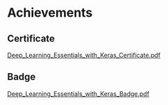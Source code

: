 

# Achievements
## Certificate
[Deep_Learning_Essentials_with_Keras_Certificate.pdf](https://prod-files-secure.s3.us-west-2.amazonaws.com/03e82b26-cccb-4906-bb56-adabcbdc0655/f5cf1405-8a02-49a4-beb6-3d50b033ba6e/Deep_Learning_Essentials_with_Keras_Certificate.pdf?X-Amz-Algorithm=AWS4-HMAC-SHA256&X-Amz-Content-Sha256=UNSIGNED-PAYLOAD&X-Amz-Credential=ASIAZI2LB466QRDQ2S46%2F20250129%2Fus-west-2%2Fs3%2Faws4_request&X-Amz-Date=20250129T151509Z&X-Amz-Expires=3600&X-Amz-Security-Token=IQoJb3JpZ2luX2VjEIf%2F%2F%2F%2F%2F%2F%2F%2F%2F%2FwEaCXVzLXdlc3QtMiJHMEUCIQCFr%2F6M8nqdG92eatcczKrc3VSyczRoa05v8rfRCY0FfwIgEjIwX%2BOO3T44sPYGfrvGQDv3Jiq57r0gJRDfK64sVgMqiAQIkP%2F%2F%2F%2F%2F%2F%2F%2F%2F%2FARAAGgw2Mzc0MjMxODM4MDUiDLY18t7yOPb6zc0DMCrcA40TGdaApFLJEpHsUqgMNctlKBZ0%2FryFfdvLWMw8T0kLX8lw46VliK6uYphedPlidEfa9%2Bs0h%2BE7h2cEXZfHQZPk%2F3oX2pb5Bovmeb9PF96%2FyHXz6mbqHx%2BI%2BkfmU3Ep%2BLMTQRZs7B%2FkDMdlYDaDoEAISTM8Kjz4NDCjuelvr9LBg1t6wnQiGKkpsbbjz0LJ5ErS6zDdMMQxo5NshkKtIz1UBtMMuZ1AJUpJbp7ZJ1j4KAyBzUzYYYXt6%2FPHcFjds%2Bpi3d3BV6Lx2KrpyES8oPlgA4AdasPHcfdCOUmVZMhgL0VtMaKcqB1PByXuTbkwT0EGnE3hEb9DXfQxRRq7GMzRfDXQ%2BblT2SYeDrzfvbzZ2s3ef5VHfgvkodl2xdFTocs%2BTK3hA7L%2FjQXUXqSQhzChSN8Sd3d39OnSGiDTudYPjl6pZyDeKTxFa22ASSaH4vr03t7%2BI49gQ%2B4wAvftUdVvQNVnK0NcolJM7NCjClT0kkDag5eAFplqo5W2T0Pm%2Bxd7GQKOQ0LHSxvtTIKEsmY1L88ZfLzJn9e4oE0lK5X8Ma8fqop1SykIzQJNYPCnj2%2FN1aqAjtr5lyJoZL32B72XKi56NJU9%2FEINKL%2FcW8SImpuuegV%2FShhgRoqeMLiD6bwGOqUB%2F1RfPcTc7iF6r3tWJ2%2BFwGsUdYlBGfhoJKjbQPVwJ8ECLJcgaxBwLcVtcCgddXn0SrxSu6IZFAQA1uhsBRXwcqYjQbFz0tcRYi94%2FljPur8qpe13dicUlAfZOv9Xpu6t9pzpf4Q%2BkAZSAU%2Fi6JUNp%2BabpibiAW4hCVrfOx6gZ%2FrUtB%2FouNQbjGMZrI3lVmANyJskK7I0jeLsV69DRIWM7jq7XMyo&X-Amz-Signature=e9f9ab4afadcd38cbc169db8e9a8a77202d8fa597be34fde361b4edd621e5b95&X-Amz-SignedHeaders=host&x-id=GetObject)
## Badge
[Deep_Learning_Essentials_with_Keras_Badge.pdf](https://prod-files-secure.s3.us-west-2.amazonaws.com/03e82b26-cccb-4906-bb56-adabcbdc0655/5c209097-6d96-477f-a031-edc11aa6225f/Deep_Learning_Essentials_with_Keras_Badge.pdf?X-Amz-Algorithm=AWS4-HMAC-SHA256&X-Amz-Content-Sha256=UNSIGNED-PAYLOAD&X-Amz-Credential=ASIAZI2LB466QRDQ2S46%2F20250129%2Fus-west-2%2Fs3%2Faws4_request&X-Amz-Date=20250129T151509Z&X-Amz-Expires=3600&X-Amz-Security-Token=IQoJb3JpZ2luX2VjEIf%2F%2F%2F%2F%2F%2F%2F%2F%2F%2FwEaCXVzLXdlc3QtMiJHMEUCIQCFr%2F6M8nqdG92eatcczKrc3VSyczRoa05v8rfRCY0FfwIgEjIwX%2BOO3T44sPYGfrvGQDv3Jiq57r0gJRDfK64sVgMqiAQIkP%2F%2F%2F%2F%2F%2F%2F%2F%2F%2FARAAGgw2Mzc0MjMxODM4MDUiDLY18t7yOPb6zc0DMCrcA40TGdaApFLJEpHsUqgMNctlKBZ0%2FryFfdvLWMw8T0kLX8lw46VliK6uYphedPlidEfa9%2Bs0h%2BE7h2cEXZfHQZPk%2F3oX2pb5Bovmeb9PF96%2FyHXz6mbqHx%2BI%2BkfmU3Ep%2BLMTQRZs7B%2FkDMdlYDaDoEAISTM8Kjz4NDCjuelvr9LBg1t6wnQiGKkpsbbjz0LJ5ErS6zDdMMQxo5NshkKtIz1UBtMMuZ1AJUpJbp7ZJ1j4KAyBzUzYYYXt6%2FPHcFjds%2Bpi3d3BV6Lx2KrpyES8oPlgA4AdasPHcfdCOUmVZMhgL0VtMaKcqB1PByXuTbkwT0EGnE3hEb9DXfQxRRq7GMzRfDXQ%2BblT2SYeDrzfvbzZ2s3ef5VHfgvkodl2xdFTocs%2BTK3hA7L%2FjQXUXqSQhzChSN8Sd3d39OnSGiDTudYPjl6pZyDeKTxFa22ASSaH4vr03t7%2BI49gQ%2B4wAvftUdVvQNVnK0NcolJM7NCjClT0kkDag5eAFplqo5W2T0Pm%2Bxd7GQKOQ0LHSxvtTIKEsmY1L88ZfLzJn9e4oE0lK5X8Ma8fqop1SykIzQJNYPCnj2%2FN1aqAjtr5lyJoZL32B72XKi56NJU9%2FEINKL%2FcW8SImpuuegV%2FShhgRoqeMLiD6bwGOqUB%2F1RfPcTc7iF6r3tWJ2%2BFwGsUdYlBGfhoJKjbQPVwJ8ECLJcgaxBwLcVtcCgddXn0SrxSu6IZFAQA1uhsBRXwcqYjQbFz0tcRYi94%2FljPur8qpe13dicUlAfZOv9Xpu6t9pzpf4Q%2BkAZSAU%2Fi6JUNp%2BabpibiAW4hCVrfOx6gZ%2FrUtB%2FouNQbjGMZrI3lVmANyJskK7I0jeLsV69DRIWM7jq7XMyo&X-Amz-Signature=a0103b052c65272f0e98470c5ec7e7ab1bed1fe48ae24bdd5bfc8019076b5437&X-Amz-SignedHeaders=host&x-id=GetObject)
